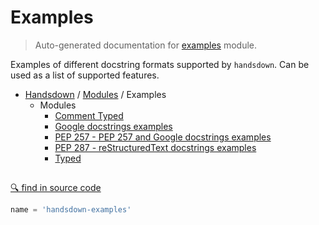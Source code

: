 # Examples

> Auto-generated documentation for [examples](https://github.com/vemel/handsdown/blob/master/examples/__init__.py) module.

Examples of different docstring formats supported by `handsdown`.
Can be used as a list of supported features.

- [Handsdown](../README.md#-handsdown---python-documentation-generator) / [Modules](../MODULES.md#modules) / Examples
  - Modules
    - [Comment Typed](comment_typed.md#comment-typed)
    - [Google docstrings examples](google_docstrings.md#google-docstrings-examples)
    - [PEP 257 - PEP 257 and Google docstrings examples](pep257_docstrings.md#pep-257---pep-257-and-google-docstrings-examples)
    - [PEP 287 - reStructuredText docstrings examples](rst_docstrings.md#pep-287---restructuredtext-docstrings-examples)
    - [Typed](typed.md#typed)

## 

[🔍 find in source code](https://github.com/vemel/handsdown/blob/master/examples/__init__.py#L6)

```python
name = 'handsdown-examples'
```
